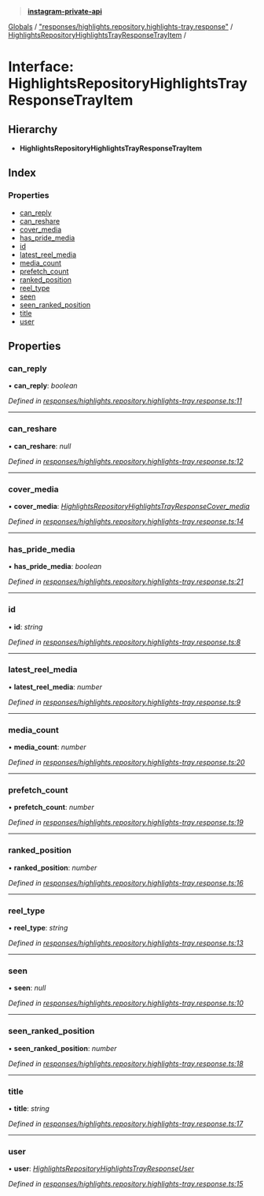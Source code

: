 > **[instagram-private-api](../README.md)**

[Globals](../README.md) / ["responses/highlights.repository.highlights-tray.response"](../modules/_responses_highlights_repository_highlights_tray_response_.md) / [HighlightsRepositoryHighlightsTrayResponseTrayItem](_responses_highlights_repository_highlights_tray_response_.highlightsrepositoryhighlightstrayresponsetrayitem.md) /

# Interface: HighlightsRepositoryHighlightsTrayResponseTrayItem

## Hierarchy

* **HighlightsRepositoryHighlightsTrayResponseTrayItem**

## Index

### Properties

* [can_reply](_responses_highlights_repository_highlights_tray_response_.highlightsrepositoryhighlightstrayresponsetrayitem.md#can_reply)
* [can_reshare](_responses_highlights_repository_highlights_tray_response_.highlightsrepositoryhighlightstrayresponsetrayitem.md#can_reshare)
* [cover_media](_responses_highlights_repository_highlights_tray_response_.highlightsrepositoryhighlightstrayresponsetrayitem.md#cover_media)
* [has_pride_media](_responses_highlights_repository_highlights_tray_response_.highlightsrepositoryhighlightstrayresponsetrayitem.md#has_pride_media)
* [id](_responses_highlights_repository_highlights_tray_response_.highlightsrepositoryhighlightstrayresponsetrayitem.md#id)
* [latest_reel_media](_responses_highlights_repository_highlights_tray_response_.highlightsrepositoryhighlightstrayresponsetrayitem.md#latest_reel_media)
* [media_count](_responses_highlights_repository_highlights_tray_response_.highlightsrepositoryhighlightstrayresponsetrayitem.md#media_count)
* [prefetch_count](_responses_highlights_repository_highlights_tray_response_.highlightsrepositoryhighlightstrayresponsetrayitem.md#prefetch_count)
* [ranked_position](_responses_highlights_repository_highlights_tray_response_.highlightsrepositoryhighlightstrayresponsetrayitem.md#ranked_position)
* [reel_type](_responses_highlights_repository_highlights_tray_response_.highlightsrepositoryhighlightstrayresponsetrayitem.md#reel_type)
* [seen](_responses_highlights_repository_highlights_tray_response_.highlightsrepositoryhighlightstrayresponsetrayitem.md#seen)
* [seen_ranked_position](_responses_highlights_repository_highlights_tray_response_.highlightsrepositoryhighlightstrayresponsetrayitem.md#seen_ranked_position)
* [title](_responses_highlights_repository_highlights_tray_response_.highlightsrepositoryhighlightstrayresponsetrayitem.md#title)
* [user](_responses_highlights_repository_highlights_tray_response_.highlightsrepositoryhighlightstrayresponsetrayitem.md#user)

## Properties

###  can_reply

• **can_reply**: *boolean*

*Defined in [responses/highlights.repository.highlights-tray.response.ts:11](https://github.com/dilame/instagram-private-api/blob/173bc62/src/responses/highlights.repository.highlights-tray.response.ts#L11)*

___

###  can_reshare

• **can_reshare**: *null*

*Defined in [responses/highlights.repository.highlights-tray.response.ts:12](https://github.com/dilame/instagram-private-api/blob/173bc62/src/responses/highlights.repository.highlights-tray.response.ts#L12)*

___

###  cover_media

• **cover_media**: *[HighlightsRepositoryHighlightsTrayResponseCover_media](_responses_highlights_repository_highlights_tray_response_.highlightsrepositoryhighlightstrayresponsecover_media.md)*

*Defined in [responses/highlights.repository.highlights-tray.response.ts:14](https://github.com/dilame/instagram-private-api/blob/173bc62/src/responses/highlights.repository.highlights-tray.response.ts#L14)*

___

###  has_pride_media

• **has_pride_media**: *boolean*

*Defined in [responses/highlights.repository.highlights-tray.response.ts:21](https://github.com/dilame/instagram-private-api/blob/173bc62/src/responses/highlights.repository.highlights-tray.response.ts#L21)*

___

###  id

• **id**: *string*

*Defined in [responses/highlights.repository.highlights-tray.response.ts:8](https://github.com/dilame/instagram-private-api/blob/173bc62/src/responses/highlights.repository.highlights-tray.response.ts#L8)*

___

###  latest_reel_media

• **latest_reel_media**: *number*

*Defined in [responses/highlights.repository.highlights-tray.response.ts:9](https://github.com/dilame/instagram-private-api/blob/173bc62/src/responses/highlights.repository.highlights-tray.response.ts#L9)*

___

###  media_count

• **media_count**: *number*

*Defined in [responses/highlights.repository.highlights-tray.response.ts:20](https://github.com/dilame/instagram-private-api/blob/173bc62/src/responses/highlights.repository.highlights-tray.response.ts#L20)*

___

###  prefetch_count

• **prefetch_count**: *number*

*Defined in [responses/highlights.repository.highlights-tray.response.ts:19](https://github.com/dilame/instagram-private-api/blob/173bc62/src/responses/highlights.repository.highlights-tray.response.ts#L19)*

___

###  ranked_position

• **ranked_position**: *number*

*Defined in [responses/highlights.repository.highlights-tray.response.ts:16](https://github.com/dilame/instagram-private-api/blob/173bc62/src/responses/highlights.repository.highlights-tray.response.ts#L16)*

___

###  reel_type

• **reel_type**: *string*

*Defined in [responses/highlights.repository.highlights-tray.response.ts:13](https://github.com/dilame/instagram-private-api/blob/173bc62/src/responses/highlights.repository.highlights-tray.response.ts#L13)*

___

###  seen

• **seen**: *null*

*Defined in [responses/highlights.repository.highlights-tray.response.ts:10](https://github.com/dilame/instagram-private-api/blob/173bc62/src/responses/highlights.repository.highlights-tray.response.ts#L10)*

___

###  seen_ranked_position

• **seen_ranked_position**: *number*

*Defined in [responses/highlights.repository.highlights-tray.response.ts:18](https://github.com/dilame/instagram-private-api/blob/173bc62/src/responses/highlights.repository.highlights-tray.response.ts#L18)*

___

###  title

• **title**: *string*

*Defined in [responses/highlights.repository.highlights-tray.response.ts:17](https://github.com/dilame/instagram-private-api/blob/173bc62/src/responses/highlights.repository.highlights-tray.response.ts#L17)*

___

###  user

• **user**: *[HighlightsRepositoryHighlightsTrayResponseUser](_responses_highlights_repository_highlights_tray_response_.highlightsrepositoryhighlightstrayresponseuser.md)*

*Defined in [responses/highlights.repository.highlights-tray.response.ts:15](https://github.com/dilame/instagram-private-api/blob/173bc62/src/responses/highlights.repository.highlights-tray.response.ts#L15)*